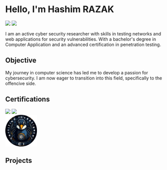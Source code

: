 # Hello, I'm Hashim RAZAK
<a href="https://www.linkedin.com/in/hashim-razak"><img src="https://img.shields.io/badge/-LinkedIn-0072b1?&style=for-the-badge&logo=linkedin&logoColor=white" /></a>
<a href="https://medium.com/@hashim-razak"><img src="https://img.shields.io/badge/-Medium-12100E?&style=for-the-badge&logo=medium&logoColor=white" /></a>


I am an active cyber security researcher with skills in testing networks and web applications for security vulnerabilities. With a bachelor's degree in Computer Application and an advanced certification in penetration testing.

## Objective

My journey in computer science has led me to develop a passion for cybersecurity. I am now eager to transition into this field, specifically to the offencive side. 


## Certifications
<div>
    <img src="https://img.shields.io/badge/-Bachelor_of_Computer_Application-007ACC?&style=for-the-badge&logo=Certifications&logoColor=white" />
    <img src="https://img.shields.io/badge/-Advanced_Penetration_Tester-FF0000?&style=for-the-badge&logo=Certifications&logoColor=white" />
    
</div>
<img src="The_CSI_Linux_Certified_Investigator_(CSIL-CI)_Badge.png" alt="CSI Linux Certified Investigator" width="100" height="100"/>

## Projects

